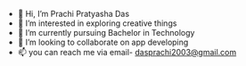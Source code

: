 - 👋 Hi, I’m Prachi Pratyasha Das
- 👀 I’m interested in exploring creative things
- 🌱 I’m currently pursuing Bachelor in Technology
- 💞️ I’m looking to collaborate on app developing
- 📫 you can reach me via email- dasprachi2003@gmail.com

<!---
Prachi98Kr/Prachi98Kr is a ✨ special ✨ repository because its `README.md` (this file) appears on your GitHub profile.
You can click the Preview link to take a look at your changes.
--->
